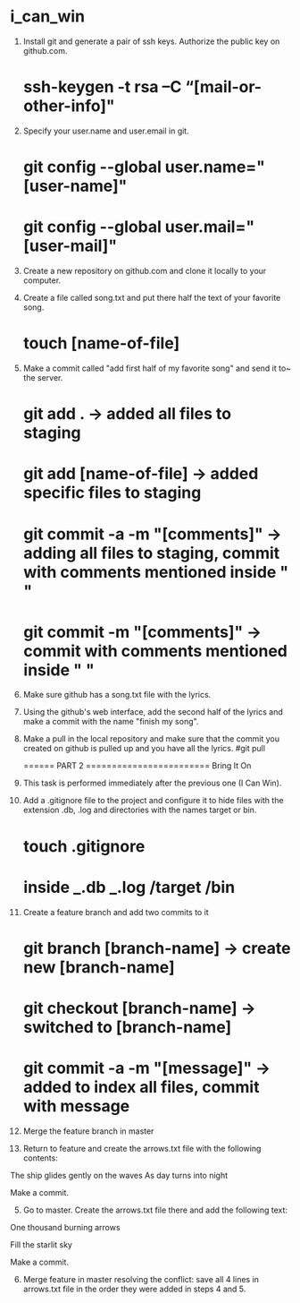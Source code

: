 # i_can_win

1. Install git and generate a pair of ssh keys.
   Authorize the public key on github.com.
   # ssh-keygen -t rsa –C “[mail-or-other-info]"
2. Specify your user.name and user.email in git.

   # git config --global user.name="[user-name]"

   # git config --global user.mail="[user-mail]"

3. Create a new repository on github.com and
   clone it locally to your computer.

4. Create a file called song.txt and
   put there half the text of your favorite song.

   # touch [name-of-file]

5. Make a commit called "add first half of my favorite song"
   and send it to~ the server.

   # git add . -> added all files to staging

   # git add [name-of-file] -> added specific files to staging

   # git commit -a -m "[comments]" -> adding all files to staging, commit with comments mentioned inside " "

   # git commit -m "[comments]" -> commit with comments mentioned inside " "

6. Make sure github has a song.txt file with the lyrics.

7. Using the github's web interface,
   add the second half of the lyrics and
   make a commit with the name "finish my song".

8. Make a pull in the local repository and
   make sure that the commit you created on github
   is pulled up and you have all the lyrics.
   #git pull

   ====== PART 2 ========================
   Bring It On

9. This task is performed immediately after the previous one (I Can Win).

10. Add a .gitignore file to the project and
    configure it to hide files with the extension
    .db, .log and directories with the names target or bin.

    # touch .gitignore

    # inside _.db _.log /target /bin

11. Create a feature branch and add two commits to it

    # git branch [branch-name] -> create new [branch-name]

    # git checkout [branch-name] -> switched to [branch-name]

    # git commit -a -m "[message]" -> added to index all files, commit with message

12. Merge the feature branch in master

13. Return to feature and create the arrows.txt file with the following contents:

The ship glides gently on the waves
As day turns into night

Make a commit.

5. Go to master. Create the arrows.txt file there and add the following text:

One thousand burning arrows

Fill the starlit sky

Make a commit.

6. Merge feature in master resolving the conflict: save all 4 lines in arrows.txt file in the order they were added in steps 4 and 5.
